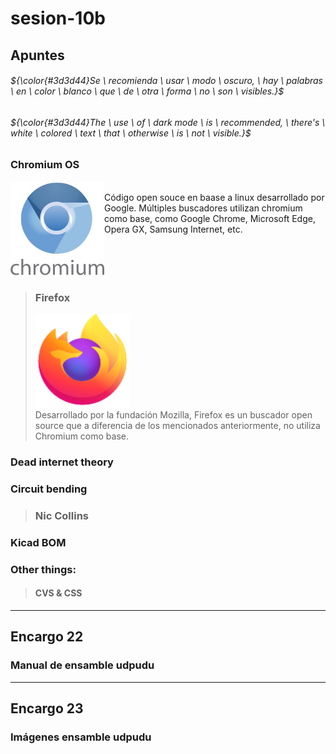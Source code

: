 # sesion-10b

## Apuntes
###### ${\color{#3d3d44}Se \ recomienda \ usar \ modo \ oscuro, \ hay \ palabras \ en \ color \ blanco \ que \ de \ otra \ forma \ no \ son \ visibles.}$ <br/>
###### ${\color{#3d3d44}The \ use \ of \ dark mode \ is \ recommended, \ there's \ white \ colored \ text \ that \ otherwise \ is \ not \ visible.}$ <br/>

### Chromium OS
<img align="left" src="./archivos/chromium.jpg" alt="Chromium OS logo. (Source:https://www.g2.com/products/chromium-os/reviews)" width=150></br> Código open souce en baase a linux desarrollado por Google. Múltiples buscadores utilizan chromium como base, como Google Chrome, Microsoft Edge, Opera GX, Samsung Internet, etc. </br></br></br></br></br>

>### Firefox
> <img aling="left" src="./archivos/Firefox.png" alt="Mozilla Firefox logo. (Source:)" width=150></br> Desarrollado por la fundación Mozilla, Firefox es un buscador open source que a diferencia de los mencionados anteriormente, no utiliza Chromium como base.

### Dead internet theory


### Circuit bending

>### Nic Collins


### Kicad BOM


### Other things: <!-- Things to organize + random stuff -->
> #### CVS & CSS
-----------------------------------------------------------------------------------------------------------
## Encargo 22 <!-- escribir manual con pasos a seguir, receta, de los pasos que siguieron para ensamblar la PCB. incluir aciertos y errores, aprendizajes y consejos. -->
### Manual de ensamble udpudu


-----------------------------------------------------------------------------------------------------------
## Encargo 23 <!-- complementar encargo 22 con fotos explicativas de los materiales usados, de los pasos, etc. -->
### Imágenes ensamble udpudu
